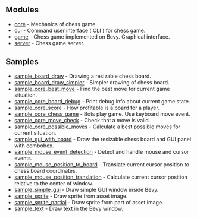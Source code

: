 ## Modules

- [core]("./core") - Mechanics of chess game.
- [cui]("./cui") - Command user interface ( CLI ) for chess game.
- [game]("./game") - Chess game implemented on Bevy. Graphical interface.
- [server]("./server") - Chess game server.

## Samples

- [sample_board_draw]("./sample_board_draw") - Drawing a resizable chess board.
- [sample_board_draw_simpler]("./sample_board_draw_simpler") - Simpler drawing of chess board.
- [sample_core_best_move]("./sample_core_best_move") - Find the best move for current game situation.
- [sample_core_board_debug]("./sample_core_best_move") - Print debug info about current game state.
- [sample_core_score]("./sample_core_score") - How profitable is a board for a player.
- [sample_core_chess_game]("./sample_core_chess_game") - Bots play game. Use keyboard move event.
- [sample_core_move_check]("./sample_core_move_check") - Check that a move is valid.
- [sample_core_possible_moves]("./sample_core_possible_moves") - Calculate a best possible moves for current situation.
- [sample_gui_with_board]("./sample_gui_with_board") - Draw the resizable chess board and GUI panel with combobox.
- [sample_mouse_event_detection]("./sample_mouse_event_detection") - Detect and handle mouse and cursor events.
- [sample_mouse_position_to_board]("./sample_mouse_position_to_board") - Translate current cursor position to chess board coordinates.
- [sample_mouse_position_translation]("./sample_mouse_position_translation") - Calculate current cursor position relative to the center of window.
- [sample_simple_gui]("./sample_simple_gui") - Draw simple GUI window inside Bevy.
- [sample_sprite]("./sample_sprite") - Draw sprite from asset image.
- [sample_sprite_partial]("./sample_sprite_partial") - Draw sprite from part of asset image.
- [sample_text]("./sample_text") - Draw text in the Bevy window.
